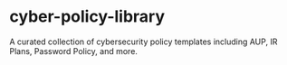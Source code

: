 # cyber-policy-library
A curated collection of cybersecurity policy templates including AUP, IR Plans, Password Policy, and more.
